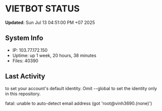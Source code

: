 # VIETBOT STATUS
**Updated**: Sun Jul 13 04:51:00 PM +07 2025

## System Info
- IP: 103.77.172.150
- Uptime: up 1 week, 20 hours, 38 minutes
- Files: 40390

## Last Activity

to set your account's default identity.
Omit --global to set the identity only in this repository.

fatal: unable to auto-detect email address (got 'root@vinh3690.(none)')
